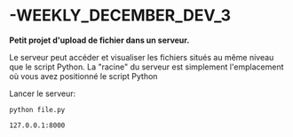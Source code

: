 # -WEEKLY_DECEMBER_DEV_3

**Petit projet d'upload de fichier dans un serveur.**

Le serveur peut accéder et visualiser les fichiers situés au même niveau que le script Python. La "racine" du serveur est simplement l'emplacement où vous avez positionné le script Python

Lancer le serveur:
```shell
python file.py
```

```url
127.0.0.1:8000
```
